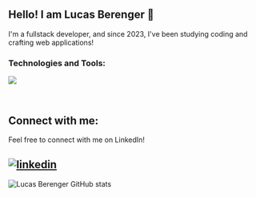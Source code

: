 ## Hello! I am Lucas Berenger 👋
I'm a fullstack developer, and since 2023, I've been studying coding and crafting web applications!
### Technologies and Tools:  

<p align="start">
  <a href="https://skillicons.dev">
    <img src="https://skillicons.dev/icons?i=js,jquery,typescript,nodejs,expressjs,python,django,docker,postgres" />
  </a>
</p>
<br />

## Connect with me:
Feel free to connect with me on LinkedIn!

[![linkedin](https://img.shields.io/badge/LinkedIn-0077B5?style=for-the-badge&logo=linkedin&logoColor=white)](https://www.linkedin.com/in/lucas-berenger/)
---

![Lucas Berenger GitHub stats](https://github-readme-stats.vercel.app/api?username=lucasberenger&show_icons=true&theme=cobalt)

